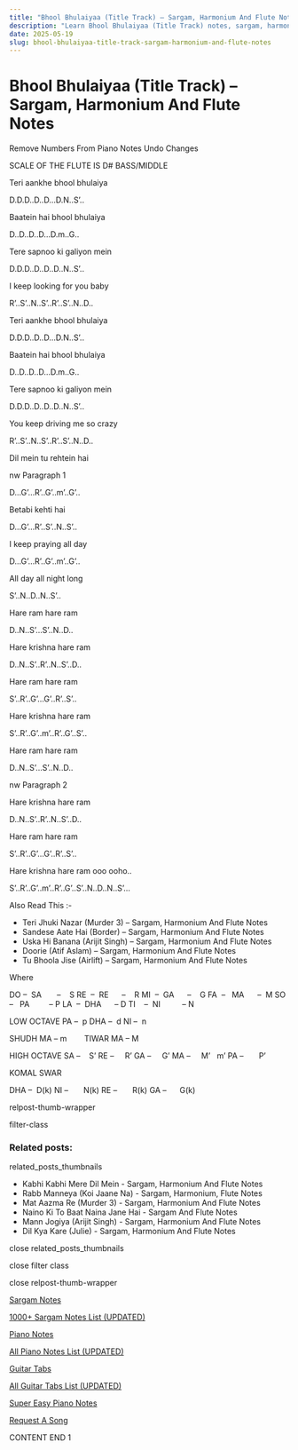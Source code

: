 ```yaml
---
title: "Bhool Bhulaiyaa (Title Track) – Sargam, Harmonium And Flute Notes"
description: "Learn Bhool Bhulaiyaa (Title Track) notes, sargam, harmonium notations and flute notes. Easy step-by-step tutorial for beginners."
date: 2025-05-19
slug: bhool-bhulaiyaa-title-track-sargam-harmonium-and-flute-notes
---
```


# Bhool Bhulaiyaa (Title Track) – Sargam, Harmonium And Flute Notes

Remove Numbers From Piano Notes
Undo Changes

SCALE OF THE FLUTE IS D# BASS/MIDDLE

Teri aankhe bhool bhulaiya

D.D.D..D..D…D.N..S’..

Baatein hai bhool bhulaiya

D..D..D..D…D.m..G..

Tere sapnoo ki galiyon mein

D.D.D..D..D..D..N..S’..

I keep looking for you baby

R’..S’..N..S’..R’..S’..N..D..

Teri aankhe bhool bhulaiya

D.D.D..D..D…D.N..S’..

Baatein hai bhool bhulaiya

D..D..D..D…D.m..G..

Tere sapnoo ki galiyon mein

D.D.D..D..D..D..N..S’..

You keep driving me so crazy

R’..S’..N..S’..R’..S’..N..D..

Dil mein tu rehtein hai

nw Paragraph 1

D…G’…R’..G’..m’..G’..

Betabi kehti hai

D…G’…R’..S’..N..S’..

I keep praying all day

D…G’…R’..G’..m’..G’..

All day all night long

S’..N..D..N..S’..

Hare ram hare ram

D..N..S’…S’..N..D..

Hare krishna hare ram

D..N..S’..R’..N..S’..D..

Hare ram hare ram

S’..R’..G’…G’..R’..S’..

Hare krishna hare ram

S’..R’..G’..m’..R’..G’..S’..

Hare ram hare ram

D..N..S’…S’..N..D..

nw Paragraph 2

Hare krishna hare ram

D..N..S’..R’..N..S’..D..

Hare ram hare ram

S’..R’..G’…G’..R’..S’..

Hare krishna hare ram ooo ooho..

S’..R’..G’..m’..R’..G’..S’..N..D..N..S’…

Also Read This :-

* Teri Jhuki Nazar (Murder 3) – Sargam, Harmonium And Flute Notes
* Sandese Aate Hai (Border) – Sargam, Harmonium And Flute Notes
* Uska Hi Banana (Arijit Singh) – Sargam, Harmonium And Flute Notes
* Doorie (Atif Aslam) – Sargam, Harmonium And Flute Notes
* Tu Bhoola Jise (Airlift) – Sargam, Harmonium And Flute Notes

Where

DO –  SA       –    S
RE  –  RE      –    R
MI  –  GA      –    G
FA  –   MA      –  M
SO  –   PA         – P
LA  –  DHA      – D
TI    –  NI          – N

LOW OCTAVE
PA –  p
DHA –  d
NI –  n

SHUDH MA – m        TIWAR MA – M

HIGH OCTAVE
SA –    S’
RE –     R’
GA –     G’
MA –     M’   m’
PA –       P’

KOMAL SWAR

DHA –  D(k)
NI –       N(k)
RE –       R(k)
GA –      G(k)

relpost-thumb-wrapper

filter-class

### Related posts:

related_posts_thumbnails

* Kabhi Kabhi Mere Dil Mein - Sargam, Harmonium And Flute Notes
* Rabb Manneya (Koi Jaane Na) - Sargam, Harmonium, Flute Notes
* Mat Aazma Re (Murder 3) - Sargam, Harmonium And Flute Notes
* Naino Ki To Baat Naina Jane Hai - Sargam And Flute Notes
* Mann Jogiya (Arijit Singh) - Sargam, Harmonium And Flute Notes
* Dil Kya Kare (Julie) - Sargam, Harmonium And Flute Notes

close related_posts_thumbnails

close filter class

close relpost-thumb-wrapper

[Sargam Notes](https://www.notationsworld.com/sargam-notes.html)

[1000+ Sargam Notes List (UPDATED)](https://www.notationsworld.com/all-songs-list-sargam-notes.html)

[Piano Notes](https://www.notationsworld.com/piano-notes.html)

[All Piano Notes List (UPDATED)](https://www.notationsworld.com/all-songs-list-piano-notes.html)

[Guitar Tabs](https://www.notationsworld.com/guitar-tabs.html)

[All Guitar Tabs List (UPDATED)](https://www.notationsworld.com/all-songs-list-guitar-tabs.html)

[Super Easy Piano Notes](https://studywall.in/)

[Request A Song](https://www.notationsworld.com/request-a-song.html)

CONTENT END 1

